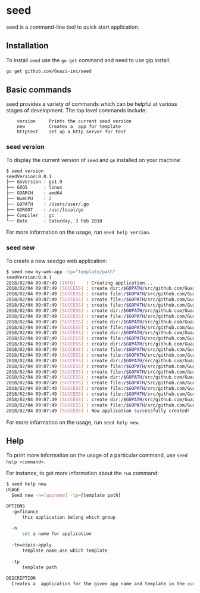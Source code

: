 seed
===

seed is a command-line tool to quick start  application.

## Installation

To install `seed` use the `go get` command and need to use gip install:

```bash
go get github.com/Guazi-inc/seed
```

## Basic commands

seed provides a variety of commands which can be helpful at various stages of development. The top level commands include:

```
    version     Prints the current seed version
    new         Creates a  app for template
    httptest    set up a http server for test

```

### seed version

To display the current version of `seed` and `go` installed on your machine:

```bash
$ seed version
seedVersion:0.0.1
├── GoVersion : go1.9
├── GOOS      : linux
├── GOARCH    : amd64
├── NumCPU    : 2
├── GOPATH    : /Users/user/.go
├── GOROOT    : /usr/local/go
├── Compiler  : gc
└── Date      : Saturday, 3 Feb 2018
```
For more information on the usage, run `seed help version`.

### seed new

To create a new seedgo web application:

```bash
$ seed new my-web-app -tp="template/path"
seedVersion:0.0.1
2018/02/04 09:07:49 [INFO]    : Creating application...
2018/02/04 09:07:49 [SUCCESS] : create dir:/$GOPATH/src/github.com/Guazi-inc/seed/explame/
2018/02/04 09:07:49 [SUCCESS] : create file:/$GOPATH/src/github.com/Guazi-inc/seed/explame/.gitgnore
2018/02/04 09:07:49 [SUCCESS] : create file:/$GOPATH/src/github.com/Guazi-inc/seed/explame/.gitlab-ci.yml
2018/02/04 09:07:49 [SUCCESS] : create file:/$GOPATH/src/github.com/Guazi-inc/seed/explame/README.md
2018/02/04 09:07:49 [SUCCESS] : create dir:/$GOPATH/src/github.com/Guazi-inc/seed/explame/cmd/consumer/
2018/02/04 09:07:49 [SUCCESS] : create file:/$GOPATH/src/github.com/Guazi-inc/seed/explame/cmd/consumer/main.go
2018/02/04 09:07:49 [SUCCESS] : create dir:/$GOPATH/src/github.com/Guazi-inc/seed/explame/cmd/grpcserver/
2018/02/04 09:07:49 [SUCCESS] : create file:/$GOPATH/src/github.com/Guazi-inc/seed/explame/cmd/grpcserver/main.go
2018/02/04 09:07:49 [SUCCESS] : create dir:/$GOPATH/src/github.com/Guazi-inc/seed/explame/cmd/grpcweb/
2018/02/04 09:07:49 [SUCCESS] : create file:/$GOPATH/src/github.com/Guazi-inc/seed/explame/cmd/grpcweb/main.go
2018/02/04 09:07:49 [SUCCESS] : create dir:/$GOPATH/src/github.com/Guazi-inc/seed/explame/databases/
2018/02/04 09:07:49 [SUCCESS] : create file:/$GOPATH/src/github.com/Guazi-inc/seed/explame/databases/init-tables.py
2018/02/04 09:07:49 [SUCCESS] : create file:/$GOPATH/src/github.com/Guazi-inc/seed/explame/databases/init.sql
2018/02/04 09:07:49 [SUCCESS] : create dir:/$GOPATH/src/github.com/Guazi-inc/seed/explame/fixtures/apply/
2018/02/04 09:07:49 [SUCCESS] : create file:/$GOPATH/src/github.com/Guazi-inc/seed/explame/fixtures/apply/user.yml
2018/02/04 09:07:49 [SUCCESS] : create file:/$GOPATH/src/github.com/Guazi-inc/seed/explame/gometalinter.json
2018/02/04 09:07:49 [SUCCESS] : create dir:/$GOPATH/src/github.com/Guazi-inc/seed/explame/model/
2018/02/04 09:07:49 [SUCCESS] : create file:/$GOPATH/src/github.com/Guazi-inc/seed/explame/model/user.go
2018/02/04 09:07:49 [SUCCESS] : create file:/$GOPATH/src/github.com/Guazi-inc/seed/explame/model/user_test.go
2018/02/04 09:07:49 [SUCCESS] : create file:/$GOPATH/src/github.com/Guazi-inc/seed/explame/requirements.txt
2018/02/04 09:07:49 [SUCCESS] : create dir:/$GOPATH/src/github.com/Guazi-inc/seed/explame/service/
2018/02/04 09:07:49 [SUCCESS] : create file:/$GOPATH/src/github.com/Guazi-inc/seed/explame/service/preaudit-service.go
2018/02/04 09:07:49 [SUCCESS] : New application successfully created!


```

For more information on the usage, run `seed help new`.

## Help

To print more information on the usage of a particular command, use `seed help <command>`.

For instance, to get more information about the `run` command:

```bash
$ seed help new
USAGE
  Seed new -n=[appname] -tp=[template path]

OPTIONS
  -g=finance
      this application belong which group
  
  -n
      set a name for application
  
  -tn=eipis-apply
      template name,use which template
  
  -tp
      template path
  
DESCRIPTION
  Creates a  application for the given app name and template in the current directory.
```